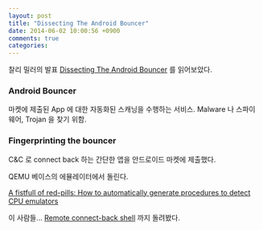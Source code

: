 ```yaml
---
layout: post
title: "Dissecting The Android Bouncer"
date: 2014-06-02 10:00:56 +0900
comments: true
categories: 
---
```


찰리 밀러의 발표 [Dissecting The Android Bouncer](https://jon.oberheide.org/files/summercon12-bouncer.pdf) 를 읽어보았다.

### Android Bouncer

마켓에 제출된 App 에 대한 자동화된 스캐닝을 수행하는 서비스. Malware 나 스파이웨어, Trojan 을 찾기 위함.

### Fingerprinting the bouncer

C&C 로 connect back 하는 간단한 앱을 안드로이드 마켓에 제출했다.

QEMU 베이스의 에뮬레이터에서 돌린다.

[A fistfull of red-pills: How to automatically generate procedures to detect CPU emulators](http://static.usenix.org/event/woot09/tech/full_papers/paleari.pdf)

이 사람들... [Remote connect-back shell](http://www.youtube.com/watch?v=ZEIED2ZLEbQ) 까지 돌려봤다.
